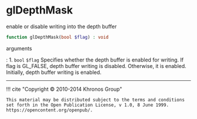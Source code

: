 # glDepthMask
enable or disable writing into the depth buffer

```php
function glDepthMask(bool $flag) : void
```



arguments

:    1. `bool` `$flag` Specifies whether the depth buffer is enabled for writing.
    If flag is <constant>GL_FALSE</constant>, depth buffer writing is disabled.
    Otherwise, it is enabled. Initially, depth buffer writing is enabled.



---
     

!!! cite "Copyright © 2010-2014 Khronos Group"

    This material may be distributed subject to the terms and conditions set forth in the Open Publication License, v 1.0, 8 June 1999. https://opencontent.org/openpub/.